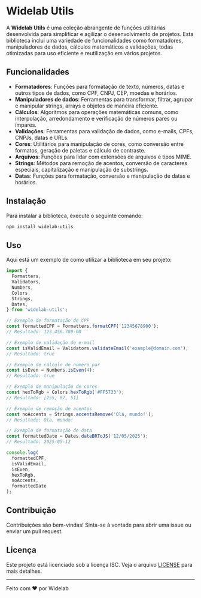 # Widelab Utils

A **Widelab Utils** é uma coleção abrangente de funções utilitárias desenvolvida para simplificar e agilizar o desenvolvimento de projetos. Esta biblioteca inclui uma variedade de funcionalidades como formatadores, manipuladores de dados, cálculos matemáticos e validações, todas otimizadas para uso eficiente e reutilização em vários projetos.

## Funcionalidades

- **Formatadores**: Funções para formatação de texto, números, datas e outros tipos de dados, como CPF, CNPJ, CEP, moedas e horários.
- **Manipuladores de dados**: Ferramentas para transformar, filtrar, agrupar e manipular strings, arrays e objetos de maneira eficiente.
- **Cálculos**: Algoritmos para operações matemáticas comuns, como interpolação, arredondamento e verificação de números pares ou ímpares.
- **Validações**: Ferramentas para validação de dados, como e-mails, CPFs, CNPJs, datas e URLs.
- **Cores**: Utilitários para manipulação de cores, como conversão entre formatos, geração de paletas e cálculo de contraste.
- **Arquivos**: Funções para lidar com extensões de arquivos e tipos MIME.
- **Strings**: Métodos para remoção de acentos, conversão de caracteres especiais, capitalização e manipulação de substrings.
- **Datas**: Funções para formatação, conversão e manipulação de datas e horários.

## Instalação

Para instalar a biblioteca, execute o seguinte comando:

```bash
npm install widelab-utils
```

## Uso

Aqui está um exemplo de como utilizar a biblioteca em seu projeto:

```typescript
import {
  Formatters,
  Validators,
  Numbers,
  Colors,
  Strings,
  Dates,
} from 'widelab-utils';

// Exemplo de formatação de CPF
const formattedCPF = Formatters.formatCPF('12345678900');
// Resultado: 123.456.789-00

// Exemplo de validação de e-mail
const isValidEmail = Validators.validateEmail('example@domain.com');
// Resultado: true

// Exemplo de cálculo de número par
const isEven = Numbers.isEven(4);
// Resultado: true

// Exemplo de manipulação de cores
const hexToRgb = Colors.hexToRgb('#FF5733');
// Resultado: [255, 87, 51]

// Exemplo de remoção de acentos
const noAccents = Strings.accentsRemove('Olá, mundo!');
// Resultado: Ola, mundo!

// Exemplo de formatação de data
const formattedDate = Dates.dateBRToJS('12/05/2025');
// Resultado: 2025-05-12

console.log(
  formattedCPF,
  isValidEmail,
  isEven,
  hexToRgb,
  noAccents,
  formattedDate
);
```

## Contribuição

Contribuições são bem-vindas! Sinta-se à vontade para abrir uma issue ou enviar um pull request.

## Licença

Este projeto está licenciado sob a licença ISC. Veja o arquivo [LICENSE](./LICENSE) para mais detalhes.

---

Feito com ❤️ por Widelab
